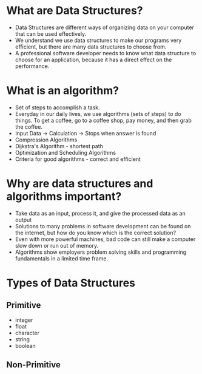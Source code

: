 # What are Data Structures?
* Data Structures are different ways of organizing data on your computer that can be used effectively.
* We understand we use data structures to make our programs very efficient, but there are many data structures to choose from.
* A professional software developer needs to know what data structure to choose for an application, because it has a direct effect on the performance.

# What is an algorithm?
* Set of steps to accomplish a task.
* Everyday in our daily lives, we use algorithms (sets of steps) to do things. To get a coffee, go to a coffee shop, pay money, and then grab the coffee.
* Input Data -> Calculation -> Stops when answer is found
* Compression Algorithms
* Dijkstra's Algorithm - shortest path
* Optimization and Scheduling Algorithms
* Criteria for good algorithms - correct and efficient

# Why are data structures and algorithms important?
* Take data as an input, process it, and give the processed data as an output
* Solutions to many problems in software development can be found on the internet, but how do you know which is the correct solution?
* Even with more powerful machines, bad code can still make a computer slow down or run out of memory.
* Algorithms show employers problem solving skills and programming fundamentals in a limited time frame.

# Types of Data Structures
## Primitive
* integer
* float
* character
* string
* boolean
## Non-Primitive